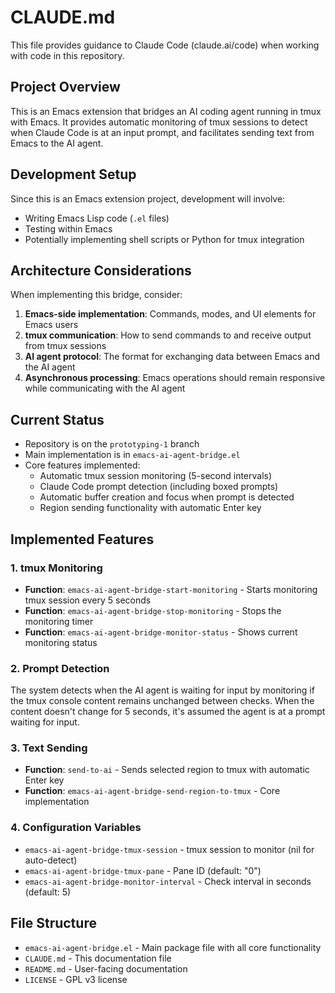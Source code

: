 # CLAUDE.md

This file provides guidance to Claude Code (claude.ai/code) when working with code in this repository.

## Project Overview

This is an Emacs extension that bridges an AI coding agent running in tmux with Emacs. It provides automatic monitoring of tmux sessions to detect when Claude Code is at an input prompt, and facilitates sending text from Emacs to the AI agent.

## Development Setup

Since this is an Emacs extension project, development will involve:
- Writing Emacs Lisp code (`.el` files)
- Testing within Emacs
- Potentially implementing shell scripts or Python for tmux integration

## Architecture Considerations

When implementing this bridge, consider:
1. **Emacs-side implementation**: Commands, modes, and UI elements for Emacs users
2. **tmux communication**: How to send commands to and receive output from tmux sessions
3. **AI agent protocol**: The format for exchanging data between Emacs and the AI agent
4. **Asynchronous processing**: Emacs operations should remain responsive while communicating with the AI agent

## Current Status

- Repository is on the `prototyping-1` branch
- Main implementation is in `emacs-ai-agent-bridge.el`
- Core features implemented:
  - Automatic tmux session monitoring (5-second intervals)
  - Claude Code prompt detection (including boxed prompts)
  - Automatic buffer creation and focus when prompt is detected
  - Region sending functionality with automatic Enter key

## Implemented Features

### 1. tmux Monitoring
- **Function**: `emacs-ai-agent-bridge-start-monitoring` - Starts monitoring tmux session every 5 seconds
- **Function**: `emacs-ai-agent-bridge-stop-monitoring` - Stops the monitoring timer
- **Function**: `emacs-ai-agent-bridge-monitor-status` - Shows current monitoring status

### 2. Prompt Detection
The system detects when the AI agent is waiting for input by monitoring if the tmux console content remains unchanged between checks. When the content doesn't change for 5 seconds, it's assumed the agent is at a prompt waiting for input.

### 3. Text Sending
- **Function**: `send-to-ai` - Sends selected region to tmux with automatic Enter key
- **Function**: `emacs-ai-agent-bridge-send-region-to-tmux` - Core implementation

### 4. Configuration Variables
- `emacs-ai-agent-bridge-tmux-session` - tmux session to monitor (nil for auto-detect)
- `emacs-ai-agent-bridge-tmux-pane` - Pane ID (default: "0")
- `emacs-ai-agent-bridge-monitor-interval` - Check interval in seconds (default: 5)

## File Structure

- `emacs-ai-agent-bridge.el` - Main package file with all core functionality
- `CLAUDE.md` - This documentation file
- `README.md` - User-facing documentation
- `LICENSE` - GPL v3 license